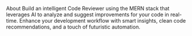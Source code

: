 About
Build an intelligent Code Reviewer using the MERN stack that leverages AI to analyze and suggest improvements for your code in real-time. Enhance your development workflow with smart insights, clean code recommendations, and a touch of futuristic automation.
